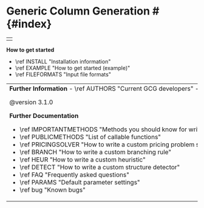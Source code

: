 # Generic Column Generation # {#index}

<table cellpadding="0px" border="0" width="100%">
<tr>
  <td nowrap >
</table>

<b>How to get started</b>
- \ref INSTALL      "Installation information"
- \ref EXAMPLE      "How to get started (example)"
- \ref FILEFORMATS  "Input file formats"

<table cellpadding="0px" border="0" width="100%">
  <tr>
    <td nowrap >
<b>Further Information</b>
- \ref AUTHORS      "Current GCG developers"
- \ref CHANGELOG    "Changelog"
- \ref RELEASENOTES "Release notes"
- \ref LICENSE      "Licensing information"

@version  3.1.0

<b>Further Documentation</b>
- \ref IMPORTANTMETHODS "Methods you should know for writing GCG plug-ins"
- \ref PUBLICMETHODS "List of callable functions"
- \ref PRICINGSOLVER "How to write a custom pricing problem solver"
- \ref BRANCH "How to write a custom branching rule"
- \ref HEUR "How to write a custom heuristic"
- \ref DETECT "How to write a custom structure detector"
- \ref FAQ "Frequently asked questions"
- \ref PARAMS "Default parameter settings"
- \ref bug "Known bugs"
     </td>
  </tr>
</table>
